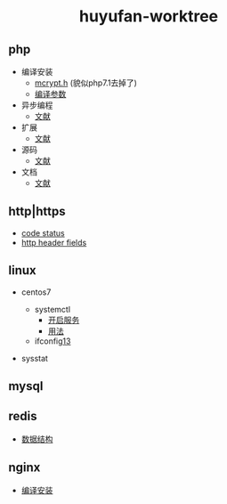 <h1 align="center">huyufan-worktree</h1>

## php
- 编译安装
	- [mcrypt.h][5] (貌似php7.1去掉了)
	- [编译参数][6]
- 异步编程
	- [文献][7]
- 扩展
	- [文献][8]
- 源码
	- [文献][9]
- 文档
	- [文献][10]
## http|https
* [code status][1]
  <li><a href="https://github.com/huyufan/example-tools/blob/master/https/status.md#http_header_fields">http header fields<a></li>

## linux
- centos7
	- systemctl
		- [开启服务][11]
		- [用法][12]
	- ifconfig[13]

- sysstat


## mysql

## redis
* [数据结构][2]

## nginx
- [编译安装][4]


[1]: https://github.com/huyufan/example-tools/blob/master/https/status.md
[2]: https://github.com/huyufan/example-tools/blob/master/redis/readme.md
[3]: https://github.com/huyufan/example-tools/blob/master/https/status.md
[4]: https://github.com/huyufan/example-tools/blob/master/nginx/nginx%E7%BC%96%E8%AF%91%E5%AE%89%E8%A3%85/nginx%E7%BC%96%E8%AF%91%E5%AE%89%E8%A3%85.txt
[5]: https://github.com/huyufan/example-tools/blob/master/php/php%E7%BC%96%E8%AF%91%E5%AE%89%E8%A3%85/mcrypt.h.txt
[6]: https://github.com/huyufan/example-tools/blob/master/php/php%E7%BC%96%E8%AF%91%E5%AE%89%E8%A3%85/%E7%BC%96%E8%AF%91%E5%AE%89%E8%A3%85.txt
[7]: https://github.com/huyufan/example-tools/blob/master/php/PHP%E5%BC%82%E6%AD%A5%E7%BC%96%E7%A8%8B/PHP%E5%BC%82%E6%AD%A5%E7%BC%96%E7%A8%8B.txt
[8]: https://github.com/huyufan/example-tools/blob/master/php/php%E6%89%A9%E5%B1%95/%E6%96%87%E6%A1%A3.txt
[9]: https://github.com/huyufan/example-tools/blob/master/php/php%E6%BA%90%E7%A0%81/%E6%BA%90%E7%A0%81%E8%A7%A3%E8%AF%BB.txt
[10]: https://github.com/huyufan/example-tools/blob/master/php/php%E8%B5%84%E6%96%99%E6%96%87%E6%A1%A3/PHP%E9%A5%AD%E7%B1%B3%E7%B2%92.txt
[11]: https://github.com/huyufan/example-tools/blob/master/linux/systemctl/systemctl%E5%BC%80%E5%90%AF%E6%9C%8D%E5%8A%A1.txt
[12]: https://github.com/huyufan/example-tools/blob/master/linux/systemctl/systemctl%E7%94%A8%E6%B3%95.txt
[13]: https://github.com/huyufan/example-tools/blob/master/linux/conteosifconfig.txt
